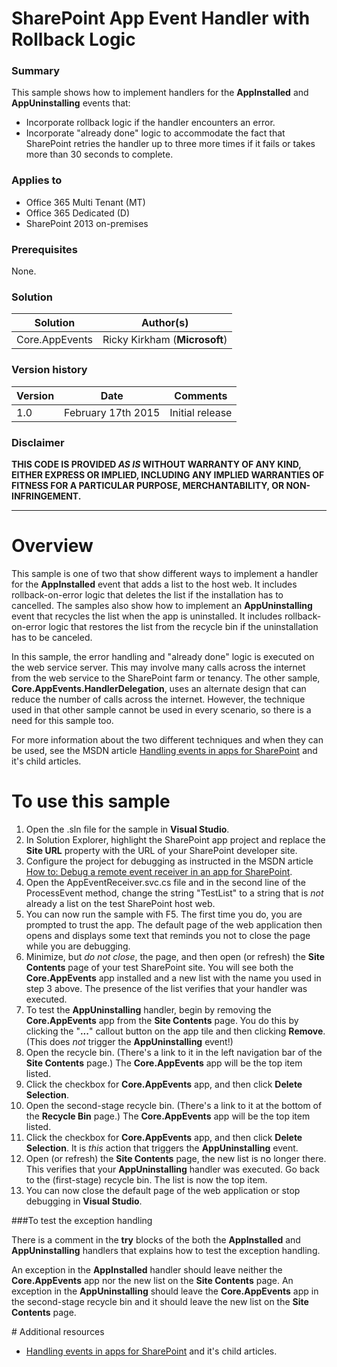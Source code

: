 # SharePoint App Event Handler with Rollback Logic #

### Summary ###
This sample shows how to implement handlers for the **AppInstalled** and **AppUninstalling** events that:
- Incorporate rollback logic if the handler encounters an error.
- Incorporate "already done" logic to accommodate the fact that SharePoint retries the handler up to three more times if it fails or takes more than 30 seconds to complete.


### Applies to ###
-  Office 365 Multi Tenant (MT)
-  Office 365 Dedicated (D)
-  SharePoint 2013 on-premises

### Prerequisites ###
None.

### Solution ###
Solution | Author(s)
---------|----------
Core.AppEvents | Ricky Kirkham (**Microsoft**)

### Version history ###
Version  | Date | Comments
---------| -----| --------
1.0  | February 17th 2015 | Initial release

### Disclaimer ###
**THIS CODE IS PROVIDED *AS IS* WITHOUT WARRANTY OF ANY KIND, EITHER EXPRESS OR IMPLIED, INCLUDING ANY IMPLIED WARRANTIES OF FITNESS FOR A PARTICULAR PURPOSE, MERCHANTABILITY, OR NON-INFRINGEMENT.**

----------

# Overview #
This sample is one of two that show different ways to implement a handler for the **AppInstalled** event that adds a list to the host web. It includes rollback-on-error logic that deletes the list if the installation has to cancelled. The samples also show how to implement an **AppUninstalling** event that recycles the list when the app is uninstalled. It includes rollback-on-error logic that restores the list from the recycle bin if the uninstallation has to be canceled.

In this sample, the error handling and "already done" logic is executed on the web service server. This may involve many calls across the internet from the web service to the SharePoint farm or tenancy. The other sample, **Core.AppEvents.HandlerDelegation**, uses an alternate design that can reduce the number of calls across the internet. However, the technique used in that other sample cannot be used in every scenario, so there is a need for this sample too.

For more information about the two different techniques and when they can be used, see the MSDN article [Handling events in apps for SharePoint](https://msdn.microsoft.com/en-us/library/office/jj220048.aspx) and it's child articles. 

# To use this sample #
1. Open the .sln file for the sample in **Visual Studio**.
2. In Solution Explorer, highlight the SharePoint app project and replace the **Site URL** property with the URL of your SharePoint developer site.
3. Configure the project for debugging as instructed in the MSDN article [How to: Debug a remote event receiver in an app for SharePoint](https://msdn.microsoft.com/EN-US/library/office/dn275975.aspx).
3. Open the AppEventReceiver.svc.cs file and in the second line of the ProcessEvent method, change the string "TestList" to a string that is *not* already a list on the test SharePoint host web.
4. You can now run the sample with F5. The first time you do, you are prompted to trust the app. The default page of the web application then opens and displays some text that reminds you not to close the page while you are debugging.
5. Minimize, but *do not close*, the page, and then open (or refresh) the **Site Contents** page of your test SharePoint site. You will see both the **Core.AppEvents** app installed and a new list with the name you used in step 3 above. The presence of the list verifies that your handler was executed.
6. To test the **AppUninstalling** handler, begin by removing the **Core.AppEvents** app from the **Site Contents** page. You do this by clicking the "**...**" callout button on the app tile and then clicking **Remove**. (This does *not* trigger the **AppUninstalling** event!)
7. Open the recycle bin. (There's a link to it in the left navigation bar of the **Site Contents** page.) The **Core.AppEvents** app will be the top item listed. 
8. Click the checkbox for **Core.AppEvents** app, and then click **Delete Selection**.
9. Open the second-stage recycle bin. (There's a link to it at the bottom of the **Recycle Bin** page.) The **Core.AppEvents** app will be the top item listed. 
10. Click the checkbox for **Core.AppEvents** app, and then click **Delete Selection**. It is *this* action that triggers the **AppUninstalling** event.
11. Open (or refresh) the **Site Contents** page, the new list is no longer there. This verifies that your **AppUninstalling** handler was executed. Go back to the (first-stage) recycle bin. The list is now the top item. 
12. You can now close the default page of the web application or stop debugging in **Visual Studio**.

###To test the exception handling

There is a comment in the **try** blocks of the both the **AppInstalled** and **AppUninstalling** handlers that explains how to test the exception handling. 

An exception in the **AppInstalled** handler should leave neither the **Core.AppEvents** app nor the new list on the **Site Contents** page. An exception in the **AppUninstalling** should leave the **Core.AppEvents** app in the second-stage recycle bin and it should leave the new list on the **Site Contents** page.

<a name="resources"/>
# Additional resources

* [Handling events in apps for SharePoint](https://msdn.microsoft.com/en-us/library/office/jj220048.aspx) and it's child articles.



